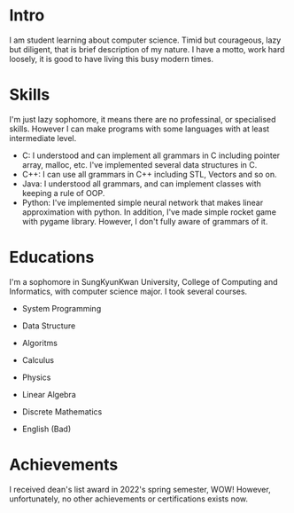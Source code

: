 
# Intro

I am student learning about computer science. Timid but courageous, lazy but diligent, that is brief description of my nature. I have a motto, work hard loosely, it is good to have living this busy modern times.

# Skills
I'm just lazy sophomore, it means there are no professinal, or specialised skills. However I can make programs with some languages with at least intermediate level.
- C: I understood and can implement all grammars in C including pointer array, malloc, etc. I've implemented several data structures in C.
- C++: I can use all grammars in C++ including STL, Vectors and so on.
- Java: I understood all grammars, and can implement classes with keeping a rule of OOP. 
- Python: I've implemented simple neural network that makes linear approximation with python. In addition, I've made simple rocket game with pygame library. However, I don't fully aware of grammars of it.

# Educations
I'm a sophomore in SungKyunKwan University, College of Computing and Informatics, with computer science major. I took several courses.

- System Programming
- Data Structure
- Algoritms

- Calculus
- Physics
- Linear Algebra
- Discrete Mathematics
- English (Bad)

# Achievements
I received dean's list award in 2022's spring semester, WOW! However, unfortunately, no other achievements or certifications exists now.


